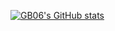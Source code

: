 [![GB06's GitHub stats](https://github-readme-stats.vercel.app/api?username=GB06)](https://github.com/anuraghazra/github-readme-stats)
